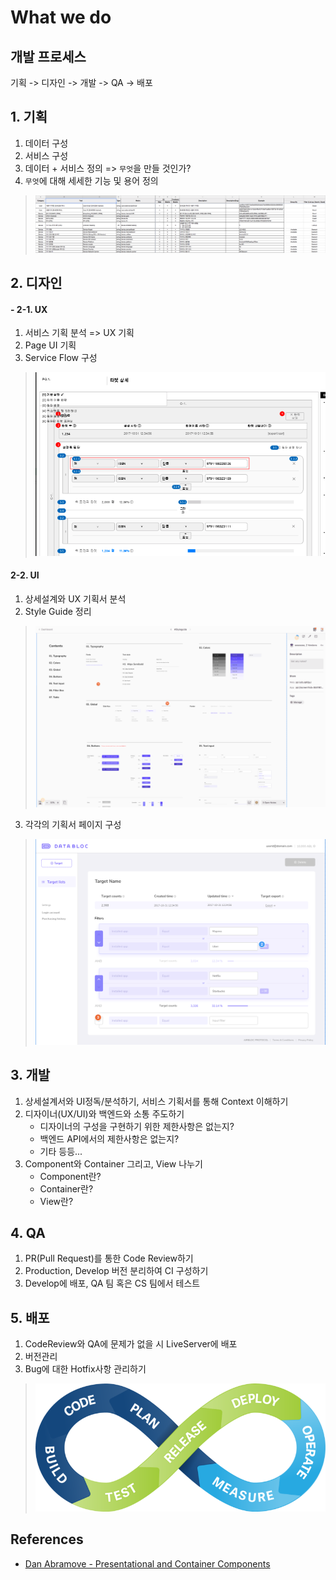 # What we do

## 개발 프로세스
기획 -> 디자인 -> 개발 -> QA -> 배포

## 1. 기획
1. 데이터 구성
2. 서비스 구성
3. 데이터 + 서비스 정의 => `무엇`을 만들 것인가?
4. `무엇`에 대해 세세한 기능 및 용어 정의
> ![용어 정의](./images/1.png)

## 2. 디자인
#### - 2-1. UX
1. 서비스 기획 분석 => UX 기획
2. Page UI 기획
3. Service Flow 구성
> ![상세설계서](./images/dmp-ux.png)

#### 2-2. UI
1. 상세설계와 UX 기획서 분석
2. Style Guide 정리
> ![StyleGuide](./images/style-guide.png)
3. 각각의 기획서 페이지 구성
> ![PageUI](./images/dmp-ui.png)

## 3. 개발
1. 상세설계서와 UI정독/분석하기, 서비스 기획서를 통해 Context 이해하기
2. 디자이너(UX/UI)와 백엔드와 소통 주도하기
	- 디자이너의 구성을 구현하기 위한 제한사항은 없는지?
	- 백엔드 API에서의 제한사항은 없는지?
	- 기타 등등...
3. Component와 Container 그리고, View 나누기
	- Component란?
	- Container란?
	- View란?

## 4. QA
1. PR(Pull Request)를 통한 Code Review하기
2. Production, Develop 버전 분리하여 CI 구성하기
3. Develop에 배포, QA 팀 혹은 CS 팀에서 테스트

## 5. 배포
1. CodeReview와 QA에 문제가 없을 시 LiveServer에 배포
2. 버전관리
2. Bug에 대한 Hotfix사항 관리하기

> ![AutomationAndCI](./images/AutomationAndCI.png)

## References
- [Dan Abramove - Presentational and Container Components](https://medium.com/@dan_abramov/smart-and-dumb-components-7ca2f9a7c7d0)
